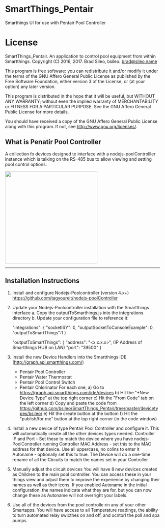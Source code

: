 # SmartThings_Pentair
Smarthings UI for use with Pentair Pool Controller

# License

SmartThings_Pentair.  An application to control pool equipment from within Smartthings.
Copyright (C) 2016, 2017.  Brad Sileo, bsileo.  brad@sileo.name

This program is free software: you can redistribute it and/or modify
it under the terms of the GNU Affero General Public License as
published by the Free Software Foundation, either version 3 of the
License, or (at your option) any later version.

This program is distributed in the hope that it will be useful,
but WITHOUT ANY WARRANTY; without even the implied warranty of
MERCHANTABILITY or FITNESS FOR A PARTICULAR PURPOSE.  See the
GNU Affero General Public License for more details.

You should have received a copy of the GNU Affero General Public License
along with this program.  If not, see <http://www.gnu.org/licenses/>.


## What is Penatir Pool Controller
A collection fo devices designed to interface with a nodejs-poolControlller instance which is talking on the RS-485 bus to allow viewing and setting pool control options. 


<img src="https://github.com/bsileo/SmartThings_Pentair/blob/master/SmartthingsPoolControlScreenshot.png" height="300">

***

## Installation Instructions

1. Install and configure Nodejs-Poolcontroller (version 4.x+)
          https://github.com/tagyoureit/nodejs-poolController
2. Update your Nodejs-Poolcontroller installation with the Smartthings interface
  a. Copy the outputToSmarthings.js into the integrations directory
  b. Update your configuration file to reference it:  
     
	 "integrations": {
          "socketISY": 0,
          "outputSocketToConsoleExample": 0,
		  "outputToSmartThings":1
         }

      "outputToSmartThings": {
		"address": "<x.x.x.x>", (IP Address of Smartthings HUB on LAN)
		"port": "39500"
	}
		 

3. Install the new Device Handlers into the Smartthings IDE (http://graph.api.smartthings.com/)
   - Pentair Pool Controller
   - Pentair Water Thermostat
   - Pentair Pool Control Switch
   - Pentair Chlorinator
   For each one, 
      a) Go to https://graph.api.smartthings.com/ide/devices
      b) Hit the "+New Device Type" at the top right corner
      c) Hit the "From Code" tab on the left corner
      d) Copy and paste the code from
         https://github.com/bsileo/SmartThings_Pentair/tree/master/devicetypes/bsileo/
      e) Hit the create button at the bottom
      f) Hit the "publish/for me" button at the top right corner (in the code window)

4. Install a new device of type Pentair Pool Controller and configure it. This will automatically create all the other devices types needed. 
    Controller IP and Port - Set these to match the device where you have nodejs-PoolController running
	Controller MAC Address - set this to the MAC address for that device. Use all uppercase, no colins to enter it
	Autoname - optionally set this to true. The Device will do a one-time rename of all the Circuits to match the names set in your Controller

5. Manually adjust the circuit devices
    You will have 8 new devices created as Children to the main pool controller. You can access these in your things view and adjust them to improve the experience by changing their names as well as their icons. If you enabled Autoname in the initial configuration, the names indicate what they are for, but you can now change these as Autoname will not overright your labels.
	
6. Use all of the devices from the pool controlle rin any of your other Smartapps. You will have access to all Temperature readings, the ability to turn automated relay swicthes on and off, and ocntorl the poll and spa pumps. 